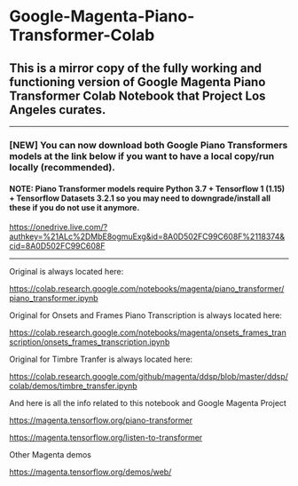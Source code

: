 # Google-Magenta-Piano-Transformer-Colab
## This is a mirror copy of the fully working and functioning version of Google Magenta Piano Transformer Colab Notebook that Project Los Angeles curates.

***

### [NEW] You can now download both Google Piano Transformers models at the link below if you want to have a local copy/run locally (recommended).

#### NOTE: Piano Transformer models require Python 3.7 + Tensorflow 1 (1.15) + Tensorflow Datasets 3.2.1 so you may need to downgrade/install all these if you do not use it anymore.

https://onedrive.live.com/?authkey=%21ALc%2DMbE8ogmuExg&id=8A0D502FC99C608F%2118374&cid=8A0D502FC99C608F

***

Original is always located here:

https://colab.research.google.com/notebooks/magenta/piano_transformer/piano_transformer.ipynb

Original for Onsets and Frames Piano Transcription is always located here:

https://colab.research.google.com/notebooks/magenta/onsets_frames_transcription/onsets_frames_transcription.ipynb

Original for Timbre Tranfer is always located here:

https://colab.research.google.com/github/magenta/ddsp/blob/master/ddsp/colab/demos/timbre_transfer.ipynb

And here is all the info related to this notebook and Google Magenta Project

https://magenta.tensorflow.org/piano-transformer

https://magenta.tensorflow.org/listen-to-transformer

Other Magenta demos

https://magenta.tensorflow.org/demos/web/
